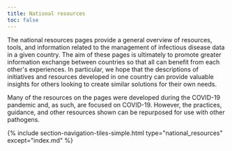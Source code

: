 ```yaml
---
title: National resources
toc: false
---
```


The national resources pages provide a general overview of resources, tools, and information related to the management of infectious disease data in a given country. The aim of these pages is ultimately to promote greater information exchange between countries so that all can benefit from each other's experiences. In particular, we hope that the descriptions of initiatives and resources developed in one country can provide valuable insights for others looking to create similar solutions for their own needs.

Many of the resources on the pages were developed during the COVID-19 pandemic and, as such, are focused on COVID-19. However, the practices, guidance, and other resources shown can be repurposed for use with other pathogens.

{% include section-navigation-tiles-simple.html type="national_resources" except="index.md" %}
